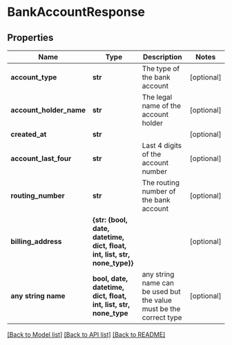 # BankAccountResponse


## Properties
Name | Type | Description | Notes
------------ | ------------- | ------------- | -------------
**account_type** | **str** | The type of the bank account | [optional] 
**account_holder_name** | **str** | The legal name of the account holder | [optional] 
**created_at** | **str** |  | [optional] 
**account_last_four** | **str** | Last 4 digits of the account number | [optional] 
**routing_number** | **str** | The routing number of the bank account | [optional] 
**billing_address** | **{str: (bool, date, datetime, dict, float, int, list, str, none_type)}** |  | [optional] 
**any string name** | **bool, date, datetime, dict, float, int, list, str, none_type** | any string name can be used but the value must be the correct type | [optional]

[[Back to Model list]](../README.md#documentation-for-models) [[Back to API list]](../README.md#documentation-for-api-endpoints) [[Back to README]](../README.md)


